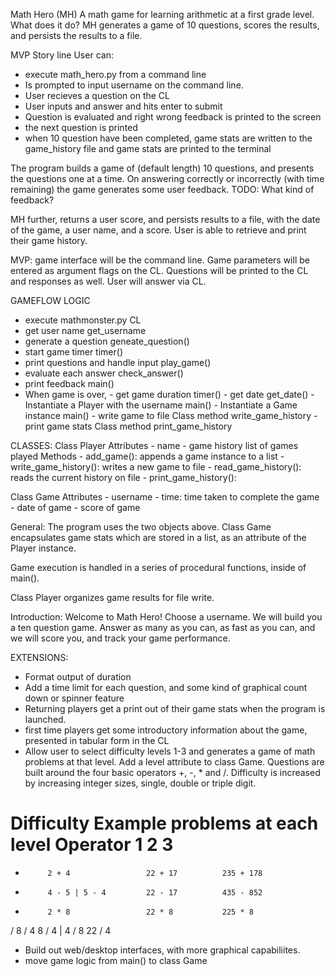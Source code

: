 Math Hero (MH)
A math game for learning arithmetic at a first grade level.
What does it do?
MH generates a game of 10 questions, scores the results, and persists the results to a file.

MVP Story line
User can:
- execute math_hero.py from a command line
- Is prompted to input username on the command line.
- User recieves a question on the CL
- User inputs and answer and hits enter to submit
- Question is evaluated and right wrong feedback is printed to the screen
- the next question is printed
- when 10 question have been completed, game stats are written to the game_history file and game stats are printed to the terminal

The program  builds a game of (default length) 10 questions, and presents the questions one at a time. On answering correctly or incorrectly (with time remaining) the game generates some user feedback. TODO: What kind of feedback?

MH further, returns a user score, and persists results to a file, with the date of the game, a user name, and a score. User is able to retrieve and print their game history.

MVP: game interface will be the command line. Game parameters will be entered as argument flags on the CL. Questions will be printed to the CL and responses as well. User will answer via CL.



GAMEFLOW                                           LOGIC
- execute mathmonster.py                            CL
- get user name                                     get_username
- generate a question                               geneate_question()
- start game timer                                  timer()
- print questions and handle input                  play_game()
- evaluate each answer                              check_answer()
- print feedback                                    main()
- When game is over, 
        - get game duration                         timer()
        - get date                                  get_date()
        - Instantiate a Player with the username    main() 
        - Instantiate a Game instance               main()
        - write game to file                        Class method write_game_history
        - print game stats                          Class method print_game_history 

CLASSES:
Class Player
    Attributes
    - name
    - game history
         list of games played
    Methods
    - add_game(): appends a game instance to a list
    - write_game_history(): writes a new game to file
    - read_game_history(): reads the current history on file
    - print_game_history():

Class Game
    Attributes
    - username
    - time: time taken to complete the game
    - date of game
    - score of game


General:
The program uses the two objects above. Class Game encapsulates game stats which are stored in a list, as an attribute of the Player instance.

Game execution is handled in a series of procedural functions, inside of main(). 

Class Player organizes game results for file write.


Introduction:
Welcome to Math Hero!
Choose a username. We will build you a ten question game. Answer as many as you can, as fast as you can, and we will score you, and track your game performance.

EXTENSIONS:
- Format output of duration
- Add a time limit for each question, and some kind of graphical count down or spinner feature
- Returning players get a print out of their game stats when the program is launched.
- first time players get some introductory information about the game, presented in tabular form in the CL
- Allow user to select difficulty levels 1-3 and generates a game of math problems at that level. Add a level attribute to class Game. 
Questions are built around the four basic operators +, -, * and /.
Difficulty is increased by increasing integer sizes, single, double or triple digit.

Difficulty         Example problems at each level
Operator     1                      2               3 
===========================================================
+          2 + 4                 22 + 17          235 + 178
-          4 - 5 | 5 - 4         22 - 17          435 - 852
*          2 * 8                 22 * 8           225 * 8
/          8 / 4                 8 / 4 | 4 / 8    22 / 4 


 - Build out web/desktop interfaces, with more graphical capabiliites.
 - move game logic from main() to class Game
